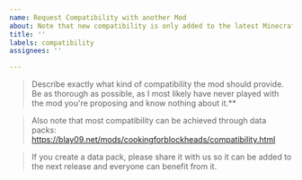 ```yaml
---
name: Request Compatibility with another Mod
about: Note that new compatibility is only added to the latest Minecraft version.
title: ''
labels: compatibility
assignees: ''

---
```


> Describe exactly what kind of compatibility the mod should provide. Be as thorough as possible, as I most likely have never played with the mod you're proposing and know nothing about it.**

> Also note that most compatibility can be achieved through data packs: https://blay09.net/mods/cookingforblockheads/compatibility.html

> If you create a data pack, please share it with us so it can be added to the next release and everyone can benefit from it.
